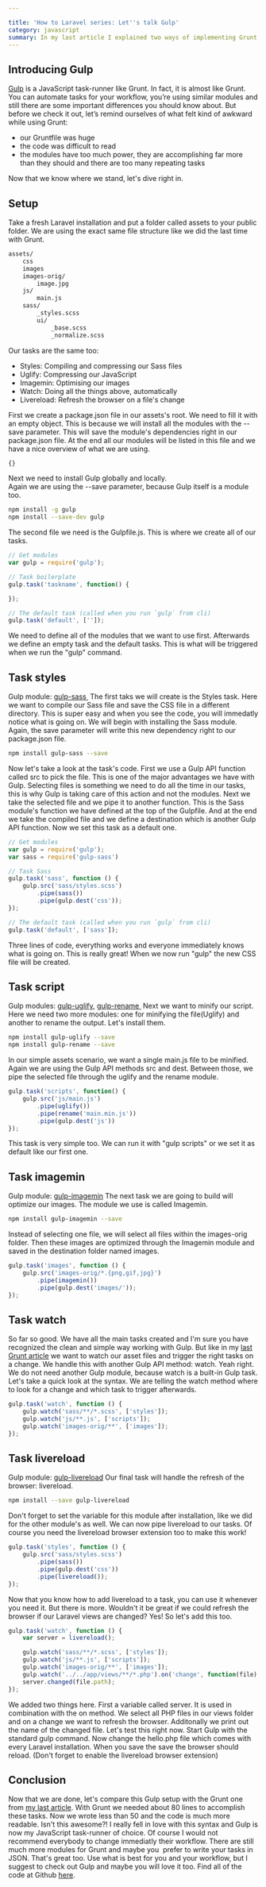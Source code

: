 ```yaml
---

title: 'How to Laravel series: Let''s talk Gulp'
category: javascript
summary: In my last article I explained two ways of implementing Grunt to your Laravel application. Now we are taking a look at the same setup, but we are using Gulp instead of Grunt. Gulp what? Don’t worry, I will show you what Gulp is, how it works and why you probably should consider switching.
---
```


<h2>Introducing Gulp</h2>

<a title="Official Gulp.js site" href="http://gulpjs.com/">Gulp</a> is a JavaScript task-runner like Grunt. In fact, it is almost like Grunt. You can automate tasks for your workflow, you’re using similar modules and still there are some important differences you should know about. But before we check it out, let’s remind ourselves of what felt kind of awkward while using Grunt:
<ul>
<li>our Gruntfile was huge</li>
<li>the code was difficult to read</li>
<li>the modules have too much power, they are accomplishing far more than they should and there are too many repeating tasks</li>
</ul>

Now that we know where we stand, let's dive right in.
<h2>Setup</h2>

Take a fresh Laravel installation and put a folder called assets to your public folder. We are using the exact same file structure like we did the last time with Grunt.

```bash
assets/
    css
    images
    images-orig/
        image.jpg
    js/
        main.js
    sass/
        _styles.scss
        ui/
            _base.scss
            _normalize.scss
```

Our tasks are the same too:
<ul>
<li><span class="font-bold">Styles</span>: Compiling and compressing our Sass files</li>
<li><span class="font-bold">Uglify</span>: Compressing our JavaScript</li>
<li><span class="font-bold">Imagemin</span>: Optimising our images</li>
<li><span class="font-bold">Watch</span>: Doing all the things above, automatically</li>
<li><span class="font-bold">Livereload</span>: Refresh the browser on a file's change</li>
</ul>

First we create a package.json file in our assets's root. We need to fill it with an empty object. This is because we will install all the modules with the --save parameter. This will save the module's dependencies right in our package.json file. At the end all our modules will be listed in this file and we have a nice overview of what we are using.

```javascript
{}
```

Next we need to install Gulp globally and locally.<br />
Again we are using the --save parameter, because Gulp itself is a module too.

```bash
npm install -g gulp
npm install --save-dev gulp
```

The second file we need is the Gulpfile.js. This is where we create all of our tasks.


```javascript
// Get modules
var gulp = require('gulp');

// Task boilerplate
gulp.task('taskname', function() {

});

// The default task (called when you run `gulp` from cli)
gulp.task('default', ['']);
```


We need to define all of the modules that we want to use first. Afterwards we define an empty task and the default tasks. This is what will be triggered when we run the "gulp" command.
<h2>Task styles</h2>

Gulp module: <a title="Gulp Sass Module" href="https://npmjs.org/package/gulp-sass">gulp-sass </a>
The first taks we will create is the Styles task. Here we want to compile our Sass file and save the CSS file in a different directory. This is super easy and when you see the code, you will immedatly notice what is going on.
We will begin with installing the Sass module. Again, the save parameter will write this new dependency right to our package.json file.

```bash
npm install gulp-sass --save
```

Now let's take a look at the task's code. First we use a Gulp API function called src to pick the file. This is one of the major advantages we have with Gulp. Selecting files is something we need to do all the time in our tasks, this is why Gulp is taking care of this action and not the modules.
Next we take the selected file and we pipe it to another function. This is the Sass module's function we have defined at the top of the Gulpfile. And at the end we take the compiled file and we define a destination which is another Gulp API function. Now we set this task as a default one.

```javascript
// Get modules
var gulp = require('gulp');
var sass = require('gulp-sass')

// Task Sass
gulp.task('sass', function () {
    gulp.src('sass/styles.scss')
        .pipe(sass())
        .pipe(gulp.dest('css'));
});

// The default task (called when you run `gulp` from cli)
gulp.task('default', ['sass']);
```

Three lines of code, everything works and everyone immediately knows what is going on. This is really great! When we now run "gulp" the new CSS file will be created.
<h2>Task script</h2>

Gulp modules: <a title="Gulp Uglify Module" href="https://npmjs.org/package/gulp-uglify">gulp-uglify</a>, <a title="Gulp rename module" href="https://npmjs.org/package/gulp-rename">gulp-rename </a>
Next we want to minify our script. Here we need two more modules: one for minifying the file(Uglify) and another to rename the output. Let's install them.

```bash
npm install gulp-uglify --save
npm install gulp-rename --save
```

In our simple assets scenario, we want a single main.js file to be minified. Again we are using the Gulp API methods src and dest. Between those, we pipe the selected file through the uglify and the rename module.

```javascript
gulp.task('scripts', function() {
    gulp.src('js/main.js')
        .pipe(uglify())
        .pipe(rename('main.min.js'))
        .pipe(gulp.dest('js'))
});
```


This task is very simple too. We can run it with "gulp scripts" or we set it as default like our first one.
<h2>Task imagemin</h2>

Gulp module: <a title="Gulp imagemin module" href="https://npmjs.org/package/gulp-imagemin">gulp-imagemin</a>
The next task we are going to build will optimize our images. The module we use is called Imagemin.

```bash
npm install gulp-imagemin --save
```

Instead of selecting one file, we will select all files within the images-orig folder. Then these images are optimized through the Imagemin module and saved in the destination folder named images.

```javascript
gulp.task('images', function () {
    gulp.src('images-orig/*.{png,gif,jpg}')
        .pipe(imagemin())
        .pipe(gulp.dest('images/'));
});
```

<h2>Task watch</h2>

So far so good. We have all the main tasks created and I'm sure you have recognized the clean and simple way working with Gulp. But like in my <a title="My last Grunt article" href="/2014/01/how-to-laravel-series-two-ways-of-implementing-grunt-to-laravel/">last Grunt article</a> we want to watch our asset files and trigger the right tasks on a change. We handle this with another Gulp API method: watch. Yeah right. We do not need another Gulp module, because watch is a built-in Gulp task.
Let's take a quick look at the syntax. We are telling the watch method where to look for a change and which task to trigger afterwards.

```javascript
gulp.task('watch', function () {
    gulp.watch('sass/**/*.scss', ['styles']);
    gulp.watch('js/**.js', ['scripts']);
    gulp.watch('images-orig/**', ['images']);
});
```


<h2>Task livereload</h2>

Gulp module: <a title="Gulp livereload module" href="https://github.com/vohof/gulp-livereload">gulp-livereload</a>
Our final task will handle the refresh of the browser: livereload.

```bash
npm install --save gulp-livereload
```

Don't forget to set the variable for this module after installation, like we did for the other module's as well. We can now pipe livereload to our tasks. Of course you need the livereload browser extension too to make this work!

```javascript
gulp.task('styles', function () {
    gulp.src('sass/styles.scss')
        .pipe(sass())
        .pipe(gulp.dest('css'))
        .pipe(livereload());
});
```

Now that you know how to add livereload to a task, you can use it whenever you need it. But there is more. Wouldn't it be great if we could refresh the browser if our Laravel views are changed? Yes! So let's add this too.

```javascript
gulp.task('watch', function () {
    var server = livereload();

    gulp.watch('sass/**/*.scss', ['styles']);
    gulp.watch('js/**.js', ['scripts']);
    gulp.watch('images-orig/**', ['images']);
    gulp.watch('../../app/views/**/*.php').on('change', function(file) {
    server.changed(file.path);
});
```

We added two things here. First a variable called server. It is used in combination with the on method. We select all PHP files in our views folder and on a change we want to refresh the browser. Additonally we print out the name of the changed file.
Let's test this right now. Start Gulp with the standard gulp command. Now change the hello.php file which comes with every Laravel installation. When you save the save the browser should reload. (Don't forget to enable the livereload browser extension)
<h2>Conclusion</h2>

Now that we are done, let's compare this Gulp setup with the Grunt one from <a title="My last Grunt article" href="/2014/01/how-to-laravel-series-two-ways-of-implementing-grunt-to-laravel/">my last article</a>. With Grunt we needed about 80 lines to accomplish these tasks. Now we wrote less than 50 and the code is much more readable. Isn't this awesome?! I really fell in love with this syntax and Gulp is now my JavaScript task-runner of choice.
Of course I would not recommend everybody to change immediatly their workflow. There are still much more modules for Grunt and maybe you  prefer to write your tasks in JSON. That's great too. Use what is best for you and your workflow, but I suggest to check out Gulp and maybe you will love it too.
Find all of the code at Github <a title="Code on Github" href="https://github.com/christophrumpel/blog-gulp-setup">here</a>.
